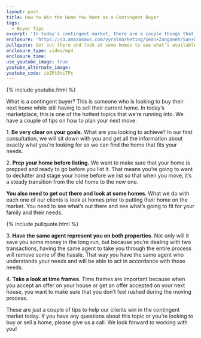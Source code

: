 ```yaml
---
layout: post
title: How to Win the Home You Want as a Contingent Buyer
tags:
  - Buyer Tips
excerpt: 'In today’s contingent market, there are a couple things that we do to make sure that our clients win the home of their dreams.'
enclosure: 'https://s3.amazonaws.com/vyralmarketing/Sean+Zanganeh/San+Diego%2C+CA+Real+Estate+Contingent+Buyer.mp4'
pullquote: Get out there and look at some homes to see what’s available out there for you and your family.
enclosure_type: video/mp4
enclosure_time:
use_youtube_image: true
youtube_alternate_image:
youtube_code: ibZKt9tsTPs
---
```



{% include youtube.html %}

What is a contingent buyer? This is someone who is looking to buy their next home while still having to sell their current home. In today’s marketplace, this is one of the hottest topics that we’re running into. We have a couple of tips on how to plan your next move.

1.&nbsp;**Be very clear on your goals.** What are you looking to achieve? In our first consultation, we will sit down with you and get all the information about exactly what you’re looking for so we can find the home that fits your needs.&nbsp;

2.&nbsp;**Prep your home before listing.** We want to make sure that your home is prepped and ready to go before you list it. That means you’re going to want to declutter and stage your home before we list so that when you move, it’s a steady transition from the old home to the new one.

**You also need to get out there and look at some homes**. What we do with each one of our clients is look at homes prior to putting their home on the market. You need to see what’s out there and see what’s going to fit for your family and their needs.&nbsp;

{% include pullquote.html %}

3.&nbsp;**Have the same agent represent you on both properties**. Not only will it save you some money in the long run, but because you’re dealing with two transactions, having the same agent to take you through the entire process will remove some of the hassle. That way you have the same agent who understands your needs and will be able to act in accordance with those needs.

4.&nbsp;**Take a look at time frames**. Time frames are important because when you accept an offer on your house or get an offer accepted on your next house, you want to make sure that you don’t feel rushed during the moving process.&nbsp;

These are just a couple of tips to help our clients win in the contingent market today. If you have any questions about this topic or you’re looking to buy or sell a home, please give us a call. We look forward to working with you!
<br>&nbsp;